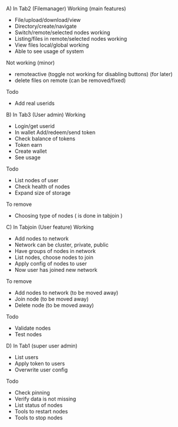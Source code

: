A) In Tab2 (Filemanager)
Working (main features)
- File/upload/download/view
- Directory/create/navigate
- Switch/remote/selected nodes working
- Listing/files in remote/selected nodes working
- View files local/global working
- Able to see usage of system

Not working (minor)
- remoteactive (toggle not working for disabling buttons) (for later)
- delete files on remote (can be removed/fixed)

Todo
- Add real userids

B) In Tab3 (User admin)
Working
- Login/get userid
- In wallet Add/redeem/send token
- Check balance of tokens
- Token earn
- Create wallet
- See usage

Todo
- List nodes of user
- Check health of nodes
- Expand size of storage

To remove
- Choosing type of nodes ( is done in tabjoin )


C) In Tabjoin (User feature)
Working
- Add nodes to network
- Network can be cluster, private, public
- Have groups of nodes in network
- List nodes, choose nodes to join
- Apply config of nodes to user
- Now user has joined new network

To remove
- Add nodes to network (to be moved away)
- Join node (to be moved away)
- Delete node (to be moved away)

Todo
- Validate nodes
- Test nodes


D) In Tab1 (super user admin)
- List users
- Apply token to users
- Overwrite user config

Todo
- Check pinning
- Verify data is not missing
- List status of nodes
- Tools to restart nodes
- Tools to stop nodes


